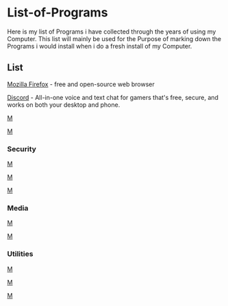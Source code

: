 # List-of-Programs
Here is my list of Programs i have collected through the years of using my Computer. This list will mainly be used for the Purpose of marking down the Programs i would install when i do a fresh install of my Computer.

## List
 [Mozilla Firefox](https://www.mozilla.org/en-US/firefox/new/) - free and open-source web browser 
 
 [Discord](https://discordapp.com/) - All-in-one voice and text chat for gamers that's free, secure, and works on both your desktop and phone. 

 [M](h)
 
 [M](h)
 
### Security
[M](h)

[M](h)

[M](h)

### Media
[M](h)

[M](h)

### Utilities
[M](h)

[M](h)

[M](h)



